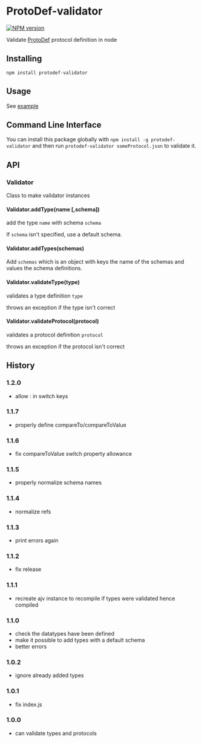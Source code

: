 # ProtoDef-validator
[![NPM version](https://img.shields.io/npm/v/protodef-validator.svg)](http://npmjs.com/package/protodef-validator)

Validate [ProtoDef](https://github.com/ProtoDef-io/ProtoDef) protocol definition in node

## Installing

```
npm install protodef-validator
```

## Usage

See [example](example.js)

## Command Line Interface

You can install this package globally with `npm install -g protodef-validator` and then run `protodef-validator someProtocol.json` to validate it.

## API

### Validator

Class to make validator instances

#### Validator.addType(name [,schema])

add the type `name` with schema `schema`

If `schema` isn't specified, use a default schema.

#### Validator.addTypes(schemas)

Add `schemas` which is an object with keys the name of the schemas and values the schema definitions.

#### Validator.validateType(type)

validates a type definition `type`

throws an exception if the type isn't correct

#### Validator.validateProtocol(protocol)

validates a protocol definition `protocol`

throws an exception if the protocol isn't correct

## History

### 1.2.0

* allow : in switch keys

### 1.1.7

* properly define compareTo/compareToValue

### 1.1.6

* fix compareToValue switch property allowance

### 1.1.5

* properly normalize schema names

### 1.1.4

* normalize refs

### 1.1.3

* print errors again

### 1.1.2

* fix release

### 1.1.1

* recreate ajv instance to recompile if types were validated hence compiled

### 1.1.0

* check the datatypes have been defined
* make it possible to add types with a default schema
* better errors

### 1.0.2

* ignore already added types

### 1.0.1

* fix index.js

### 1.0.0

* can validate types and protocols
